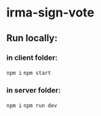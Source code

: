 # irma-sign-vote

## Run locally:
### in client folder:
`npm i`
`npm start`

### in server folder:
`npm i`
`npm run dev`
